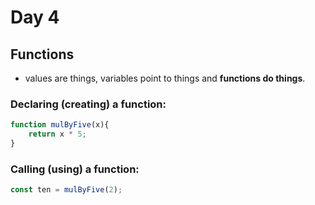 <h1>Day 4</h1>

<h2>Functions</h2>

- values are things, variables point to things and **functions do things**.

<h3>Declaring (creating) a function:</h3>

```javascript
function mulByFive(x){
    return x * 5;
}
```

<h3>Calling (using) a function:</h3>

```javascript
const ten = mulByFive(2);
```
